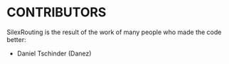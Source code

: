 CONTRIBUTORS
============

SilexRouting is the result of the work of many people who made the code better:

 - Daniel Tschinder (Danez)
